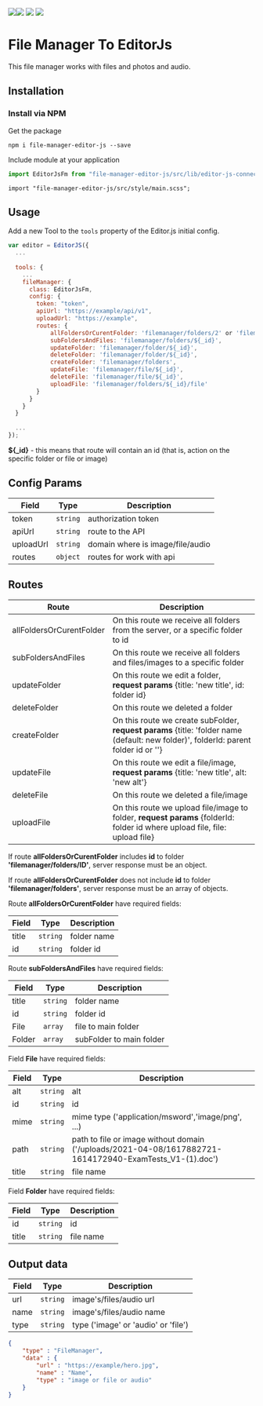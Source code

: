 ![](https://badgen.net/github/watchers/Roman19933/file-manager-editorJs)![](https://badgen.net/github/stars/Roman19933/file-manager-editorJs) ![](https://badgen.net/github/forks/Roman19933/file-manager-editorJs) 
![](https://badgen.net/github/tag/Roman19933/generate-soroban-training.svg)
# File Manager To EditorJs

This file manager works with files and photos and audio.

## Installation

### Install via NPM

Get the package

```shell
npm i file-manager-editor-js --save
```

Include module at your application

```javascript
import EditorJsFm from "file-manager-editor-js/src/lib/editor-js-connect";
```

```style
import "file-manager-editor-js/src/style/main.scss";
```

## Usage

Add a new Tool to the `tools` property of the Editor.js initial config.

```javascript
var editor = EditorJS({
  ...
  
  tools: {
    ...
    fileManager: {
      class: EditorJsFm,
      config: {
        token: "token",
        apiUrl: "https://example/api/v1",
        uploadUrl: "https://example",
        routes: {
            allFoldersOrCurentFolder: 'filemanager/folders/2' or 'filemanager/folders',
            subFoldersAndFiles: 'filemanager/folders/${_id}',
            updateFolder: 'filemanager/folder/${_id}',
            deleteFolder: 'filemanager/folder/${_id}',
            createFolder: 'filemanager/folders',
            updateFile: 'filemanager/file/${_id}',
            deleteFile: 'filemanager/file/${_id}',
            uploadFile: 'filemanager/folders/${_id}/file'
        }
      }
    }
  }
  
  ...
});
```
<strong>${_id}</strong> - this means that route will contain an id (that is, action on the specific folder or file or image)

## Config Params

| Field          | Type      | Description                     |
| -------------- | --------- | ------------------------------- |
| token          | `string`  | authorization token             |
| apiUrl         | `string`  | route to the API                |
| uploadUrl      | `string`  | domain where is image/file/audio      |
| routes         | `object`  | routes for work with api        |

## Routes

| Route                     | Description                     |
| --------------------------| ------------------------------- |
| allFoldersOrCurentFolder  | On this route we receive all folders from the server, or a specific folder to id             |
| subFoldersAndFiles        | On this route we receive all folders and files/images to a specific folder               |
| updateFolder              | On this route we edit a folder, <strong>request params</strong> {title: 'new title', id: folder id}      |
| deleteFolder              | On this route we deleted a folder        |
| createFolder              | On this route we create subFolder, <strong>request params</strong> {title: 'folder name (default: new folder)', folderId: parent folder id or ''}        |
| updateFile                | On this route we edit a file/image, <strong>request params</strong> {title: 'new title', alt: 'new alt'}        |
| deleteFile                | On this route we deleted a file/image       |
| uploadFile                | On this route we upload file/image to folder, <strong>request params</strong> {folderId: folder id where upload file, file: upload file}        |

If route <strong>allFoldersOrCurentFolder</strong> includes <strong>id</strong> to folder <strong>'filemanager/folders/ID'</strong>, server response 
must be an object.

If route <strong>allFoldersOrCurentFolder</strong> does not include <strong>id</strong> to folder <strong>'filemanager/folders'</strong>, server response 
must be an array of objects.

Route <strong>allFoldersOrCurentFolder</strong> have required fields:

| Field          | Type      | Description                     |
| -------------- | --------- | ------------------------------- |
| title          | `string`  | folder name            |
| id         | `string`  | folder id               |

Route <strong>subFoldersAndFiles</strong> have required fields:

| Field          | Type      | Description                     |
| -------------- | --------- | ------------------------------- |
| title          | `string`  | folder name            |
| id         | `string`  | folder id               |
| File         | `array`  | file to main folder               |
| Folder         | `array`  | subFolder to main folder              |

Field <strong>File</strong> have required fields:

| Field          | Type      | Description                     |
| -------------- | --------- | ------------------------------- |
| alt          | `string`  | alt            |
| id         | `string`  | id               |
| mime         | `string`  | mime type ('application/msword','image/png', ...)            |
| path         | `string`  | path to file or image without domain ('/uploads/2021-04-08/1617882721-1614172940-ExamTests_V1-(1).doc')               |
| title         | `string`  | file name               |

Field <strong>Folder</strong> have required fields:

| Field          | Type      | Description                     |
| -------------- | --------- | ------------------------------- |
| id         | `string`  | id               |
| title         | `string`  | file name               |

## Output data

| Field          | Type      | Description                     |
| -------------- | --------- | ------------------------------- |
| url            | `string`  | image's/files/audio url                     |
| name        | `string`  | image's/files/audio name                 |
| type     | `string` | type ('image' or 'audio' or 'file')            |


```json
{
    "type" : "FileManager",
    "data" : {
        "url" : "https://example/hero.jpg",
        "name" : "Name",
        "type" : "image or file or audio"
    }
}
```
